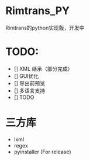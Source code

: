 # Rimtrans_PY

Rimtrans的python实现版，开发中

# TODO:
- [] XML 继承（部分完成）
- [] GUI优化
- [] 导出前预览
- [] 多语言支持
- [] TODO

# 三方库
- lxml
- regex
- pyinstaller (For release)